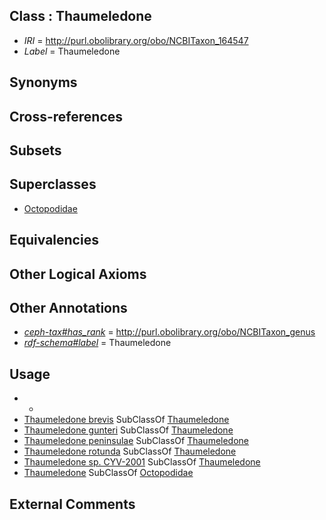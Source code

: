 
## Class : Thaumeledone

 * *IRI* = http://purl.obolibrary.org/obo/NCBITaxon_164547
 * *Label* = Thaumeledone

## Synonyms


## Cross-references


## Subsets


## Superclasses

 * [Octopodidae](../../NCBITaxon/47/NCBITaxon_6647.md)

## Equivalencies


## Other Logical Axioms


## Other Annotations

 * *[ceph-tax#has_rank](../../ceph-tax#has/nk/ceph-tax#has_rank.md)* = http://purl.obolibrary.org/obo/NCBITaxon_genus
 * *[rdf-schema#label](../../el/rdf-schema#label.md)* = Thaumeledone

## Usage

 * -
 * [Thaumeledone brevis](../../NCBITaxon/67/NCBITaxon_478567.md) SubClassOf [Thaumeledone](../../NCBITaxon/47/NCBITaxon_164547.md)
 * [Thaumeledone gunteri](../../NCBITaxon/48/NCBITaxon_164548.md) SubClassOf [Thaumeledone](../../NCBITaxon/47/NCBITaxon_164547.md)
 * [Thaumeledone peninsulae](../../NCBITaxon/68/NCBITaxon_478568.md) SubClassOf [Thaumeledone](../../NCBITaxon/47/NCBITaxon_164547.md)
 * [Thaumeledone rotunda](../../NCBITaxon/69/NCBITaxon_478569.md) SubClassOf [Thaumeledone](../../NCBITaxon/47/NCBITaxon_164547.md)
 * [Thaumeledone sp. CYV-2001](../../NCBITaxon/51/NCBITaxon_168651.md) SubClassOf [Thaumeledone](../../NCBITaxon/47/NCBITaxon_164547.md)
 * [Thaumeledone](../../NCBITaxon/47/NCBITaxon_164547.md) SubClassOf [Octopodidae](../../NCBITaxon/47/NCBITaxon_6647.md)

## External Comments

